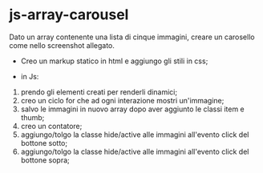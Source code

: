 # js-array-carousel
Dato un array contenente una lista di cinque immagini, creare un carosello come nello screenshot allegato.


- Creo un markup statico in html e aggiungo gli stili in css;

- in Js:  

1. prendo gli elementi creati per renderli dinamici;
2. creo un ciclo for che ad ogni interazione mostri un'immagine;
3. salvo le immagini in nuovo array dopo aver aggiunto le classi item e thumb;
4. creo un contatore;
5. aggiungo/tolgo la classe hide/active alle immagini all'evento click del bottone sotto;
6. aggiungo/tolgo la classe hide/active alle immagini all'evento click del bottone sopra;




